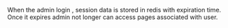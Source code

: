When the admin login , session data is stored in redis with expiration time.
Once it expires admin not longer can access pages associated with user.